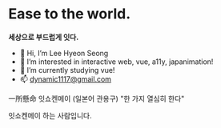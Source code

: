 <h1>Ease to the world.</h1>

**세상으로 부드럽게 잇다.**

<ul>
  <li>👋 Hi, I’m Lee Hyeon Seong</li>
  <li>👀 I’m interested in interactive web, vue, a11y, japanimation!</li>
  <li>🌱 I’m currently studying vue!</li>
  <li>📫 <a href="mailto:dynamic1117@gmail.com">dynamic1117@gmail.com</a></li>
</ul>

一所懸命
잇쇼켄메이
(일본어 관용구)
"한 가지 열심히 한다"

잇쇼켄메이 하는 사람입니다.
